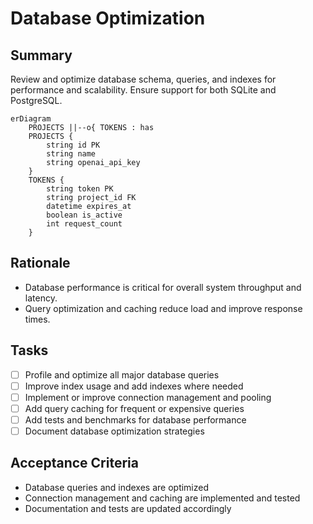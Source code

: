 # Database Optimization

## Summary
Review and optimize database schema, queries, and indexes for performance and scalability. Ensure support for both SQLite and PostgreSQL.

```mermaid
erDiagram
    PROJECTS ||--o{ TOKENS : has
    PROJECTS {
        string id PK
        string name
        string openai_api_key
    }
    TOKENS {
        string token PK
        string project_id FK
        datetime expires_at
        boolean is_active
        int request_count
    }
```

## Rationale
- Database performance is critical for overall system throughput and latency.
- Query optimization and caching reduce load and improve response times.

## Tasks
- [ ] Profile and optimize all major database queries
- [ ] Improve index usage and add indexes where needed
- [ ] Implement or improve connection management and pooling
- [ ] Add query caching for frequent or expensive queries
- [ ] Add tests and benchmarks for database performance
- [ ] Document database optimization strategies

## Acceptance Criteria
- Database queries and indexes are optimized
- Connection management and caching are implemented and tested
- Documentation and tests are updated accordingly 